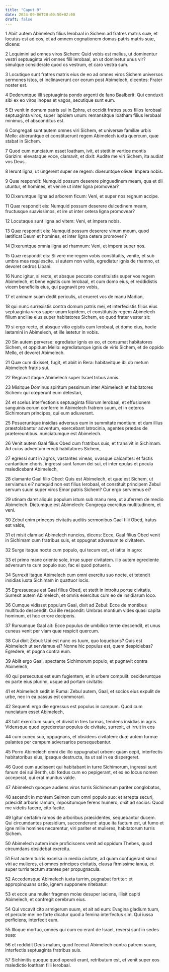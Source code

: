 ```yaml
---
title: "Caput 9"
date: 2024-09-06T20:00:50+02:00
draft: false
---
```



1 Abiit autem Abimelech filius Ierobaal in Sichem ad fratres matris suæ, et locutus est ad eos, et ad omnem cognationem domus patris matris suæ, dicens:

2 Loquimini ad omnes viros Sichem: Quid vobis est melius, ut dominentur vestri septuaginta viri omnes filii Ierobaal, an ut dominetur unus vir? simulque considerate quod os vestrum, et caro vestra sum.

3 Locutique sunt fratres matris eius de eo ad omnes viros Sichem universos sermones istos, et inclinaverunt cor eorum post Abimelech, dicentes: Frater noster est.

4 Dederuntque illi septuaginta pondo argenti de fano Baalberit. Qui conduxit sibi ex eo viros inopes et vagos, secutique sunt eum.

5 Et venit in domum patris sui in Ephra, et occidit fratres suos filios Ierobaal septuaginta viros, super lapidem unum: remansitque Ioatham filius Ierobaal minimus, et absconditus est.

6 Congregati sunt autem omnes viri Sichem, et universæ familiæ urbis Mello: abieruntque et constituerunt regem Abimelech iuxta quercum, quæ stabat in Sichem.

7 Quod cum nunciatum esset Ioatham, ivit, et stetit in vertice montis Garizim: elevataque voce, clamavit, et dixit: Audite me viri Sichem, ita audiat vos Deus.

8 Ierunt ligna, ut ungerent super se regem: dixeruntque olivæ: Impera nobis.

9 Quæ respondit: Numquid possum deserere pinguedinem meam, qua et dii utuntur, et homines, et venire ut inter ligna promovear?

10 Dixeruntque ligna ad arborem ficum: Veni, et super nos regnum accipe.

11 Quæ respondit eis: Numquid possum deserere dulcedinem meam, fructusque suavissimos, et ire ut inter cetera ligna promovear?

12 Locutaque sunt ligna ad vitem: Veni, et impera nobis.

13 Quæ respondit eis: Numquid possum deserere vinum meum, quod lætificat Deum et homines, et inter ligna cetera promoveri?

14 Dixeruntque omnia ligna ad rhamnum: Veni, et impera super nos.

15 Quæ respondit eis: Si vere me regem vobis constituitis, venite, et sub umbra mea requiescite. si autem non vultis, egrediatur ignis de rhamno, et devoret cedros Libani.

16 Nunc igitur, si recte, et absque peccato constituistis super vos regem Abimelech, et bene egistis cum Ierobaal, et cum domo eius, et reddidistis vicem beneficiis eius, qui pugnavit pro vobis,

17 et animam suam dedit periculis, ut erueret vos de manu Madian,

18 qui nunc surrexistis contra domum patris mei, et interfecistis filios eius septuaginta viros super unum lapidem, et constituistis regem Abimelech filium ancillæ eius super habitatores Sichem, eo quod frater vester sit:

19 si ergo recte, et absque vitio egistis cum Ierobaal, et domo eius, hodie lætamini in Abimelech, et ille lætetur in vobis.

20 Sin autem perverse: egrediatur ignis ex eo, et consumat habitatores Sichem, et oppidum Mello: egrediaturque ignis de viris Sichem, et de oppido Mello, et devoret Abimelech.

21 Quæ cum dixisset, fugit, et abiit in Bera: habitavitque ibi ob metum Abimelech fratris sui.

22 Regnavit itaque Abimelech super Israel tribus annis.

23 Misitque Dominus spiritum pessimum inter Abimelech et habitatores Sichem: qui cœperunt eum detestari,

24 et scelus interfectionis septuaginta filiorum Ierobaal, et effusionem sanguinis eorum conferre in Abimelech fratrem suum, et in ceteros Sichimorum principes, qui eum adiuverant.

25 Posueruntque insidias adversus eum in summitate montium: et dum illius præstolabantur adventum, exercebant latrocinia, agentes prædas de prætereuntibus. nunciatumque est Abimelech.

26 Venit autem Gaal filius Obed cum fratribus suis, et transivit in Sichimam. Ad cuius adventum erecti habitatores Sichem,

27 egressi sunt in agros, vastantes vineas, uvasque calcantes: et factis cantantium choris, ingressi sunt fanum dei sui, et inter epulas et pocula maledicebant Abimelech,

28 clamante Gaal filio Obed: Quis est Abimelech, et quæ est Sichem, ut serviamus ei? numquid non est filius Ierobaal, et constituit principem Zebul servum suum super viros Emor patris Sichem? Cur ergo serviemus ei?

29 utinam daret aliquis populum istum sub manu mea, ut auferrem de medio Abimelech. Dictumque est Abimelech: Congrega exercitus multitudinem, et veni.

30 Zebul enim princeps civitatis auditis sermonibus Gaal filii Obed, iratus est valde,

31 et misit clam ad Abimelech nuncios, dicens: Ecce, Gaal filius Obed venit in Sichimam cum fratribus suis, et oppugnat adversum te civitatem.

32 Surge itaque nocte cum populo, qui tecum est, et latita in agro:

33 et primo mane oriente sole, irrue super civitatem. illo autem egrediente adversum te cum populo suo, fac ei quod potueris.

34 Surrexit itaque Abimelech cum omni exercitu suo nocte, et tetendit insidias iuxta Sichimam in quattuor locis.

35 Egressusque est Gaal filius Obed, et stetit in introitu portæ civitatis. Surrexit autem Abimelech, et omnis exercitus cum eo de insidiarum loco.

36 Cumque vidisset populum Gaal, dixit ad Zebul: Ecce de montibus multitudo descendit. Cui ille respondit: Umbras montium vides quasi capita hominum, et hoc errore deciperis.

37 Rursumque Gaal ait: Ecce populus de umbilico terræ descendit, et unus cuneus venit per viam quæ respicit quercum.

38 Cui dixit Zebul: Ubi est nunc os tuum, quo loquebaris? Quis est Abimelech ut serviamus ei? Nonne hic populus est, quem despiciebas? Egredere, et pugna contra eum.

39 Abiit ergo Gaal, spectante Sichimorum populo, et pugnavit contra Abimelech,

40 qui persecutus est eum fugientem, et in urbem compulit: cecideruntque ex parte eius plurimi, usque ad portam civitatis:

41 et Abimelech sedit in Ruma: Zebul autem, Gaal, et socios eius expulit de urbe, nec in ea passus est commorari.

42 Sequenti ergo die egressus est populus in campum. Quod cum nunciatum esset Abimelech,

43 tulit exercitum suum, et divisit in tres turmas, tendens insidias in agris. Vidensque quod egrederetur populus de civitate, surrexit, et irruit in eos

44 cum cuneo suo, oppugnans, et obsidens civitatem: duæ autem turmæ palantes per campum adversarios persequebantur.

45 Porro Abimelech omni die illo oppugnabat urbem: quam cepit, interfectis habitatoribus eius, ipsaque destructa, ita ut sal in ea dispergeret.

46 Quod cum audissent qui habitabant in turre Sichimorum, ingressi sunt fanum dei sui Berith, ubi fœdus cum eo pepigerant, et ex eo locus nomen acceperat, qui erat munitus valde.

47 Abimelech quoque audiens viros turris Sichimorum pariter conglobatos,

48 ascendit in montem Selmon cum omni populo suo: et arrepta securi, præcidit arboris ramum, impositumque ferens humero, dixit ad socios: Quod me videtis facere, cito facite.

49 Igitur certatim ramos de arboribus præcidentes, sequebantur ducem. Qui circumdantes præsidium, succenderunt: atque ita factum est, ut fumo et igne mille homines necarentur, viri pariter et mulieres, habitatorum turris Sichem.

50 Abimelech autem inde proficiscens venit ad oppidum Thebes, quod circumdans obsidebat exercitu.

51 Erat autem turris excelsa in media civitate, ad quam confugerant simul viri ac mulieres, et omnes principes civitatis, clausa firmissime ianua, et super turris tectum stantes per propugnacula.

52 Accedensque Abimelech iuxta turrim, pugnabat fortiter: et appropinquans ostio, ignem supponere nitebatur:

53 et ecce una mulier fragmen molæ desuper iaciens, illisit capiti Abimelech, et confregit cerebrum eius.

54 Qui vocavit cito armigerum suum, et ait ad eum: Evagina gladium tuum, et percute me: ne forte dicatur quod a femina interfectus sim. Qui iussa perficiens, interfecit eum.

55 Illoque mortuo, omnes qui cum eo erant de Israel, reversi sunt in sedes suas:

56 et reddidit Deus malum, quod fecerat Abimelech contra patrem suum, interfectis septuaginta fratribus suis.

57 Sichimitis quoque quod operati erant, retributum est, et venit super eos maledictio Ioatham filii Ierobaal.


